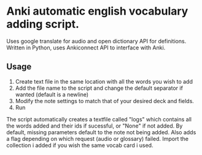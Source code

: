 <h1>Anki automatic english vocabulary adding script.</h1>
<p>Uses google translate for audio and open dictionary API for definitions. Written in Python, uses Ankiconnect API to interface with Anki. </p>

<h2>Usage</h2>
<ol>
<li>Create text file in the same location with all the words you wish to add</li>
<li>Add the file name to the script and change the default separator if wanted (default is a newline) </li>
<li>Modify the note settings to match that of your desired deck and fields.</li>
<li>Run </li>
</ol>

<p>The script automatically creates a textfile called "logs" which contains all the words added and their ids if sucessful, or "None" if not added. By default, missing parameters default to the note not being added. Also adds a flag depending on which request (audio or glossary) failed. Import the collection i added if you wish the same vocab card i used. </p>